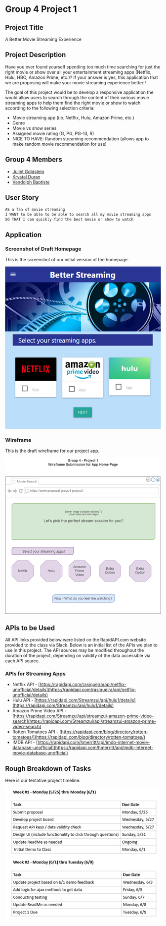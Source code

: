 # Group 4 Project 1

## Project Title

A Better Movie Streaming Experience

## Project Description

Have you ever found yourself spending too much time searching for just the right movie or show over all your entertainment streaming apps (Netflix, Hulu, HBO, Amazon Prime, etc.)? If your answer is yes, this application that we are proposing will make your movie streaming experience better!!

The goal of this project would be to develop a responsive application the would allow users to search through the content of their various movie streaming apps to help them find the right movie or show to watch according to the following selection criteria:

- Movie streaming app (i.e. Netflix, Hulu, Amazon Prime, etc.)
- Genre
- Movie vs show series
- Assigned movie rating (G, PG, PG-13, R)
- NICE TO HAVE: Random streaming recommendation (allows app to make random movie recommendation for use)

## Group 4 Members

- [Juliet Goldstein](https://github.com/julietg19)
- [Krystal Duran](https://github.com/KEDuran)
- [Vandolph Baptiste](https://github.com/vandolph44)

## User Story

```
AS a fan of movie streaming
I WANT to be able to be able to search all my movie streaming apps
SO THAT I can quickly find the best movie or show to watch

```

## Application

### Screenshot of Draft Homepage

This is the screenshot of our initial version of the homepage.

![Group 4 Project 1 Homepage](./Assets/Images/homepage.png)

### Wireframe

This is the draft wireframe for our project app.

![Group 4 Project 1 Wireframe](./Assets/Images/App_Wireframe.png)

## APIs to be Used

All API links provided below were listed on the RapidAPI.com website provided to the class via Slack. Below is an initial list of the APIs we plan to use in this project. The API sources may be modified throughout the duration of the project, depending on validity of the data accessible via each API source.

### APIs for Streaming Apps

- Netflix API - [https://rapidapi.com/rasiqueira/api/netflix-unofficial/details](https://rapidapi.com/rasiqueira/api/netflix-unofficial/details)
- Hulu API - [https://rapidapi.com/Streamzui/api/hulu1/details](https://rapidapi.com/Streamzui/api/hulu1/details)
- Amazon Prime Video API - [https://rapidapi.com/Streamzui/api/streamzui-amazon-prime-video-search](https://rapidapi.com/Streamzui/api/streamzui-amazon-prime-video-search)
- Rotten Tomatoes API - [https://rapidapi.com/blog/directory/rotten-tomatoes/](https://rapidapi.com/blog/directory/rotten-tomatoes/)
- IMDB API - [https://rapidapi.com/hmerritt/api/imdb-internet-movie-database-unofficial](https://rapidapi.com/hmerritt/api/imdb-internet-movie-database-unofficial)

## Rough Breakdown of Tasks

Here is our tentative project timeline.

![Tentative Timeline](./Assets/Images/Tentative_Timeline.png)
